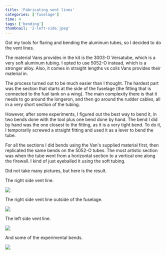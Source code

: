 ```yaml
---
title: 'Fabricating vent lines'
categories: ['fuselage']
time: 4
tags: ['bending']
thumbnail: '2-left-side.jpeg'
---
```


Got my tools for flaring and bending the aluminum tubes, so I decided to do the vent lines.

<!-- more -->

The material Vans provides in the kit is the 3003-O Versatube, which is a very soft aluminum tubing. I opted to use 5052-O instead, which is a stronger alloy. Also, it comes in straight lengths vs coils Vans provides their material in.

The process turned out to be much easier than I thought. The hardest part was the section that starts at the side of the fuselage (the fitting that is connected to the fuel tank on a wing). The main complexity there is that it needs to go around the longeron, and then go around the rudder cables, all in a very short section of the tubing.

However, after some experiments, I figured out the best way to bend it, in two bends done with the tool plus one bend done by hand. The bend I did by hand was the one closest to the fitting, as it is a very tight bend. To do it, I temporarily screwed a straight fitting and used it as a lever to bend the tube.

For all the sections I did bends using the Van's supplied material first, then replicated the same bends on the 5052-O tubes. The most artistic section was when the tube went from a horizontal section to a vertical one along the firewall. I kind of just eyeballed it using the soft tubing.

Did not take many pictures, but here is the result.

The right side vent line.

![](0-right-side.jpeg)

The right side vent line outside of the fuselage.

![](1-right-side-tube.jpeg)

The left side vent line.

![](2-left-side.jpeg)

And some of the experimental bends.

![](3-experiments.jpeg)